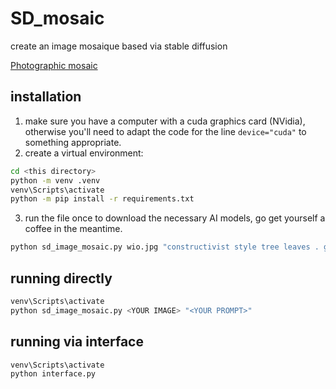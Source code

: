 # SD_mosaic
create an image mosaique based via stable diffusion


[Photographic mosaic](https://en.wikipedia.org/wiki/Photographic_mosaic)

## installation

1. make sure you have a computer with a cuda graphics card (NVidia), otherwise you'll need to adapt the code for the line `device="cuda"` to something appropriate.
2. create a virtual environment:
```bash
cd <this directory>
python -m venv .venv
venv\Scripts\activate
python -m pip install -r requirements.txt
```
3. run the file once to download the necessary AI models, go get yourself a coffee in the meantime.
```bash
python sd_image_mosaic.py wio.jpg "constructivist style tree leaves . geometric shapes, bold colors, dynamic composition, propaganda art style"
```

## running directly

```bash
venv\Scripts\activate
python sd_image_mosaic.py <YOUR IMAGE> "<YOUR PROMPT>"
```

## running via interface

```bash
venv\Scripts\activate
python interface.py
```